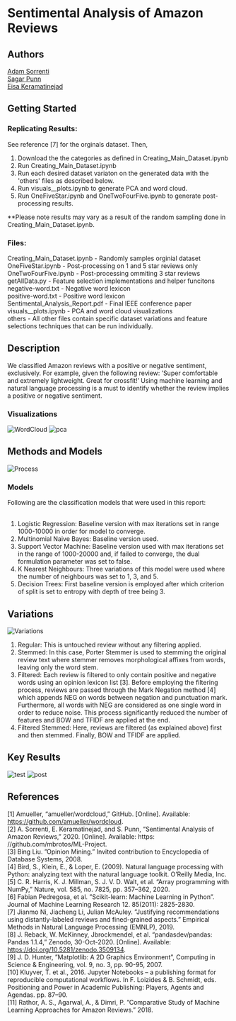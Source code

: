 # Sentimental Analysis of Amazon Reviews

## Authors

[Adam Sorrenti](https://github.com/mbrotos)<br/>
[Sagar Punn](https://github.com/singh13sagar)<br/>
[Eisa Keramatinejad](https://github.com/eisakeramati)<br/>

## Getting Started

### Replicating Results:

See reference [7] for the orginals dataset. Then,

1) Download the the categories as defined in Creating_Main_Dataset.ipynb
2) Run Creating_Main_Dataset.ipynb
3) Run each desired dataset variaton on the generated data with the 'others' files as described below.
4) Run visuals__plots.ipynb to generate PCA and word cloud.
5) Run OneFiveStar.ipynb and OneTwoFourFive.ipynb to generate post-processing results.

**Please note results may vary as a result of the random sampling done in Creating_Main_Dataset.ipynb.


### Files:
Creating_Main_Dataset.ipynb - Randomly samples orginial dataset<br/>
OneFiveStar.ipynb - Post-processing on 1 and 5 star reviews only<br/>
OneTwoFourFive.ipynb - Post-processing ommiting 3 star reviews<br/>
getAllData.py - Feature selection implementations and helper funcitons<br/>
negative-word.txt - Negative word lexicon<br/>
positive-word.txt - Positive word lexicon<br/>
Sentimental_Analysis_Report.pdf - Final IEEE conference paper<br/>
visuals__plots.ipynb - PCA and word cloud visualizations<br/>
others - All other files contain specific dataset variations and feature selections techniques that can be run individually.<br/>

## Description

We classified Amazon reviews with a positive or negative sentiment, exclusively. For example, given the following review: ’Super comfortable and extremely lightweight. Great for crossfit!’ Using machine learning and natural language processing is a must to identify whether the review implies a positive or negative sentiment.

### Visualizations

![WordCloud](/images/word-cloud.png)
![pca](/images/3d-pca.png)


## Methods and Models

![Process](/images/process.png)

### Models

Following are the classification models that were used
in this report:<br/><br/>
1) Logistic Regression: Baseline version with max iterations set in range 1000-10000 in order for model to converge.
2) Multinomial Naive Bayes: Baseline version used.
3) Support Vector Machine: Baseline version used with max iterations set in the range of 1000-20000 and, if failed to converge, the dual formulation parameter was set to false.
4) K Nearest Neighbours: Three variations of this model were used where the number of neighbours was set to 1, 3, and 5.
5) Decision Trees: First baseline version is employed after which criterion of split is set to entropy with depth of tree being 3.

## Variations

![Variations](/images/variations.png)

1) Regular: This is untouched review without any filtering applied. 
2) Stemmed: In this case, Porter Stemmer is used to stemming the original review text where stemmer removes morphological affixes from words, leaving only the word stem. 
3) Filtered: Each review is filtered to only contain positive and negative words using an opinion lexicon list [3]. Before employing the filtering process, reviews are passed through the Mark Negation method [4] which appends NEG on words between negation and punctuation mark. Furthermore, all words with NEG are considered as one single word in order to reduce noise. This process significantly reduced the number of features and BOW and TFIDF are applied at the end. 
4) Filtered Stemmed: Here, reviews are filtered (as explained above) first and then stemmed. Finally, BOW and TFIDF are applied. 

## Key Results

![test](/images/test.png)
![post](/images/post.png)

## References


[1] Amueller, “amueller/wordcloud,” GitHub. [Online]. Available:
https://github.com/amueller/wordcloud. \
[2] A. Sorrenti, E. Keramatinejad, and S. Punn, “Sentimental Analysis of Amazon Reviews,” 2020. [Online]. Available: https:
//github.com/mbrotos/ML-Project. \
[3] Bing Liu. ”Opinion Mining.” Invited contribution to Encyclopedia of Database Systems, 2008. \
[4] Bird, S., Klein, E., & Loper, E. (2009). Natural language processing with Python: analyzing text with the natural language
toolkit. O’Reilly Media, Inc.\
[5] C. R. Harris, K. J. Millman, S. J. V. D. Walt, et al. “Array
programming with NumPy,” Nature, vol. 585, no. 7825, pp.
357–362, 2020. \
[6] Fabian Pedregosa, et al. ”Scikit-learn: Machine Learning in
Python”. Journal of Machine Learning Research 12. 85(2011):
2825-2830. \
[7] Jianmo Ni, Jiacheng Li, Julian McAuley. ”Justifying recommendations using distantly-labeled reviews and fined-grained
aspects.” Empirical Methods in Natural Language Processing
(EMNLP), 2019. \
[8] J. Reback, W. McKinney, Jbrockmendel, et al. “pandasdev/pandas: Pandas 1.1.4,” Zenodo, 30-Oct-2020. [Online].
Available: https://doi.org/10.5281/zenodo.3509134. \
[9] J. D. Hunter, ”Matplotlib: A 2D Graphics Environment”, Computing in Science & Engineering, vol. 9, no. 3, pp. 90-95, 2007.\
[10] Kluyver, T. et al., 2016. Jupyter Notebooks – a publishing
format for reproducible computational workflows. In F. Loizides
& B. Schmidt, eds. Positioning and Power in Academic Publishing: Players, Agents and Agendas. pp. 87–90. \
[11] Rathor, A. S., Agarwal, A., & Dimri, P. ”Comparative Study of
Machine Learning Approaches for Amazon Reviews.” 2018.
